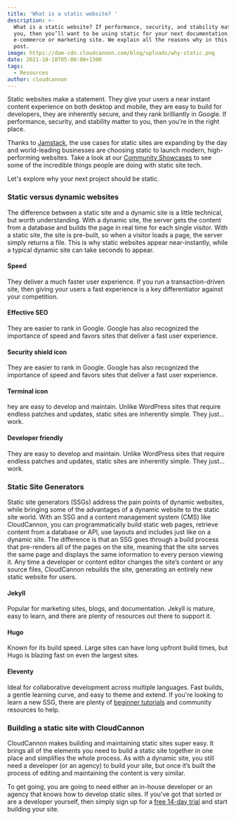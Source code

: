 ```yaml
---
title: 'What is a static website? '
description: >-
  What is a static website? If performance, security, and stability matter to
  you, then you’ll want to be using static for your next documentation, blog,
  e-commerce or marketing site. We explain all the reasons why in this blog
  post.
image: https://dam-cdn.cloudcannon.com/blog/uploads/why-static.png
date: 2021-10-18T05:00:00+1300
tags:
  - Resources
author: cloudcannon
---
```

Static websites make a statement. They give your users a near instant content experience on both desktop and mobile, they are easy to build for developers, they are inherently secure, and they rank brilliantly in Google. If performance, security, and stability matter to you, then you’re in the right place.

Thanks to [Jamstack](https://cloudcannon.com/Jamstack/), the use cases for static sites are expanding by the day and world-leading businesses are choosing static to launch modern, high-performing websites. Take a look at our [Community Showcases](https://cloudcannon.com/community/showcases/) to see some of the incredible things people are doing with static site tech.

Let's explore why your next project should be static.

### Static versus dynamic websites

The difference between a static site and a dynamic site is a little technical, but worth understanding. With a dynamic site, the server gets the content from a database and builds the page in real time for each single visitor. With a static site, the site is pre-built, so when a visitor loads a page, the server simply returns a file. This is why static websites appear near-instantly, while a typical dynamic site can take seconds to appear.

#### Speed

They deliver a much faster user experience. If you run a transaction-driven site, then giving your users a fast experience is a key differentiator against your competition.

#### Effective SEO

They are easier to rank in Google. Google has also recognized the importance of speed and favors sites that deliver a fast user experience.

#### Security shield icon

They are easier to rank in Google. Google has also recognized the importance of speed and favors sites that deliver a fast user experience.

#### Terminal icon

hey are easy to develop and maintain. Unlike WordPress sites that require endless patches and updates, static sites are inherently simple. They just…work.

#### Developer friendly

They are easy to develop and maintain. Unlike WordPress sites that require endless patches and updates, static sites are inherently simple. They just…work.

### Static Site Generators

Static site generators (SSGs) address the pain points of dynamic websites, while bringing some of the advantages of a dynamic website to the static site world. With an SSG and a content management system (CMS) like CloudCannon, you can programmatically build static web pages, retrieve content from a database or API, use layouts and includes just like on a dynamic site. The difference is that an SSG goes through a build process that pre-renders all of the pages on the site, meaning that the site serves the same page and displays the same information to every person viewing it. Any time a developer or content editor changes the site’s content or any source files, CloudCannon rebuilds the site, generating an entirely new static website for users.

#### Jekyll

Popular for marketing sites, blogs, and documentation. Jekyll is mature, easy to learn, and there are plenty of resources out there to support it.

#### Hugo

Known for its build speed. Large sites can have long upfront build times, but Hugo is blazing fast on even the largest sites.

#### Eleventy

Ideal for collaborative development across multiple languages. Fast builds, a gentle learning curve, and easy to theme and extend.
If you're looking to learn a new SSG, there are plenty of [beginner tutorials](https://cloudcannon.com/community/learn/) and community resources to help. 

### Building a static site with CloudCannon

CloudCannon makes building and maintaining static sites super easy. It brings all of the elements you need to build a static site together in one place and simplifies the whole process. As with a dynamic site, you still need a developer (or an agency) to build your site, but once it’s built the process of editing and maintaining the content is very similar.

To get going, you are going to need either an in-house developer or an agency that knows how to develop static sites. If you've got that sorted or are a developer yourself, then simply sign up for a [free 14-day trial](https://app.cloudcannon.com/register?trial=cc_standard) and start building your site.
